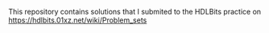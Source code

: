This repository contains solutions that I submited to the HDLBits practice on https://hdlbits.01xz.net/wiki/Problem_sets 
